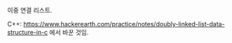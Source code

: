 이중 연결 리스트.

C++: https://www.hackerearth.com/practice/notes/doubly-linked-list-data-structure-in-c 에서 바꾼 것임.
